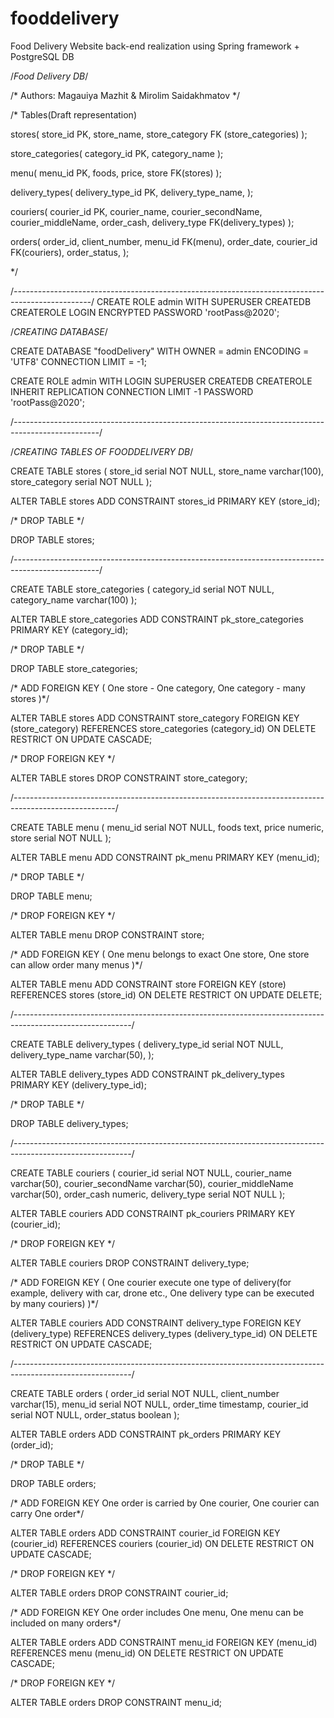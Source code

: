 # fooddelivery
Food Delivery Website back-end realization using Spring framework + PostgreSQL DB


/*Food Delivery DB*/

/*
	Authors: Magauiya Mazhit & Mirolim Saidakhmatov
*/

/*	Tables(Draft representation)
	
stores(
	store_id PK,
	store_name,
	store_category FK (store_categories)
	);

store_categories(
	category_id PK,
	category_name
	);

menu(
	menu_id PK,
	foods,
	price,
	store FK(stores)
	);

delivery_types(
	delivery_type_id PK,
	delivery_type_name,
	);


couriers(
	courier_id PK,
	courier_name,
	courier_secondName,
	courier_middleName,
	order_cash,
	delivery_type FK(delivery_types)
	);

orders(
	order_id,
	client_number,
	menu_id FK(menu),
	order_date,
	courier_id FK(couriers),
	order_status, 
);

*/

/*-------------------------------------------------------------------------------------------------*/
CREATE ROLE admin WITH SUPERUSER CREATEDB CREATEROLE LOGIN ENCRYPTED PASSWORD 'rootPass@2020';


/*CREATING DATABASE*/

CREATE DATABASE "foodDelivery"
    WITH
    OWNER = admin
    ENCODING = 'UTF8'
    CONNECTION LIMIT = -1;


CREATE ROLE admin WITH
	LOGIN
	SUPERUSER
	CREATEDB
	CREATEROLE
	INHERIT
	REPLICATION
	CONNECTION LIMIT -1
	PASSWORD 'rootPass@2020';

/*---------------------------------------------------------------------------------------------------*/

/*CREATING TABLES OF FOODDELIVERY DB*/


CREATE TABLE stores
(
  store_id serial NOT NULL,
  store_name varchar(100),
  store_category serial NOT NULL
);

ALTER TABLE stores ADD CONSTRAINT stores_id
  PRIMARY KEY (store_id);


/* DROP TABLE */

DROP TABLE stores;

/*---------------------------------------------------------------------------------------------------*/

CREATE TABLE store_categories
(
  category_id serial NOT NULL,
  category_name varchar(100)
);

ALTER TABLE store_categories ADD CONSTRAINT pk_store_categories
  PRIMARY KEY (category_id);

/* DROP TABLE */

DROP TABLE store_categories;

/* ADD FOREIGN KEY ( One store - One category, One category - many stores )*/

ALTER TABLE stores ADD CONSTRAINT store_category
  FOREIGN KEY (store_category) REFERENCES store_categories (category_id) ON DELETE RESTRICT ON UPDATE CASCADE;

/* DROP FOREIGN KEY */

ALTER TABLE stores
  DROP CONSTRAINT store_category;

/*-------------------------------------------------------------------------------------------------------*/

CREATE TABLE menu
(
  menu_id serial NOT NULL,
  foods text,
  price numeric,
  store serial NOT NULL
);

ALTER TABLE menu ADD CONSTRAINT pk_menu
  PRIMARY KEY (menu_id);

/* DROP TABLE */

DROP TABLE menu;

/* DROP FOREIGN KEY */

ALTER TABLE menu
  DROP CONSTRAINT store;


/* ADD FOREIGN KEY ( One menu belongs to exact One store, One store can allow order many menus )*/

ALTER TABLE menu ADD CONSTRAINT store
  FOREIGN KEY (store) REFERENCES stores (store_id) ON DELETE RESTRICT ON UPDATE DELETE;

/*-----------------------------------------------------------------------------------------------------------*/

CREATE TABLE delivery_types
(
  delivery_type_id serial NOT NULL,
  delivery_type_name varchar(50),
);

ALTER TABLE delivery_types ADD CONSTRAINT pk_delivery_types
  PRIMARY KEY (delivery_type_id);

/* DROP TABLE */

DROP TABLE delivery_types;

/*-----------------------------------------------------------------------------------------------------------*/


CREATE TABLE couriers
(
  courier_id serial NOT NULL,
  courier_name varchar(50),
  courier_secondName varchar(50),
  courier_middleName varchar(50),
  order_cash numeric,
  delivery_type serial NOT NULL
);

ALTER TABLE couriers ADD CONSTRAINT pk_couriers
  PRIMARY KEY (courier_id);

/* DROP FOREIGN KEY */

ALTER TABLE couriers
  DROP CONSTRAINT delivery_type;


/* ADD FOREIGN KEY ( One courier execute one type of delivery(for example, delivery with car, drone etc., One delivery type can be executed by many couriers) )*/

ALTER TABLE couriers ADD CONSTRAINT delivery_type
  FOREIGN KEY (delivery_type) REFERENCES delivery_types (delivery_type_id) ON DELETE RESTRICT ON UPDATE CASCADE;

/*-----------------------------------------------------------------------------------------------------------*/


CREATE TABLE orders
(
  order_id serial NOT NULL,
  client_number varchar(15),
  menu_id serial NOT NULL,
  order_time timestamp,
  courier_id serial NOT NULL,
  order_status boolean
);

ALTER TABLE orders ADD CONSTRAINT pk_orders
  PRIMARY KEY (order_id);

/* DROP TABLE */

DROP TABLE orders;


/* ADD FOREIGN KEY One order is carried by One courier, One courier can carry One order*/

ALTER TABLE orders ADD CONSTRAINT courier_id
  FOREIGN KEY (courier_id) REFERENCES couriers (courier_id) ON DELETE RESTRICT ON UPDATE CASCADE;

/* DROP FOREIGN KEY */

ALTER TABLE orders
  DROP CONSTRAINT courier_id;


/* ADD FOREIGN KEY One order includes One menu, One menu can be included on many orders*/

ALTER TABLE orders ADD CONSTRAINT menu_id
  FOREIGN KEY (menu_id) REFERENCES menu (menu_id) ON DELETE RESTRICT ON UPDATE CASCADE;

/* DROP FOREIGN KEY */

ALTER TABLE orders
  DROP CONSTRAINT menu_id;


